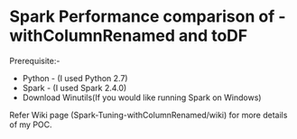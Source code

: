 # Spark Performance comparison of -withColumnRenamed and toDF

Prerequisite:-
* Python - (I used Python 2.7)
* Spark - (I used Spark 2.4.0)
* Download Winutils(If you would like  running Spark on Windows)

Refer Wiki page (Spark-Tuning-withColumnRenamed/wiki) for more details of my POC.
